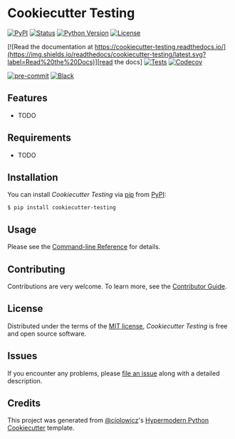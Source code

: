 # Cookiecutter Testing

[![PyPI](https://img.shields.io/pypi/v/cookiecutter-testing.svg)][pypi status]
[![Status](https://img.shields.io/pypi/status/cookiecutter-testing.svg)][pypi status]
[![Python Version](https://img.shields.io/pypi/pyversions/cookiecutter-testing)][pypi status]
[![License](https://img.shields.io/pypi/l/cookiecutter-testing)][license]

[![Read the documentation at https://cookiecutter-testing.readthedocs.io/](https://img.shields.io/readthedocs/cookiecutter-testing/latest.svg?label=Read%20the%20Docs)][read the docs]
[![Tests](https://github.com/dvmcconnell/cookiecutter-testing/workflows/Tests/badge.svg)][tests]
[![Codecov](https://codecov.io/gh/dvmcconnell/cookiecutter-testing/branch/main/graph/badge.svg)][codecov]

[![pre-commit](https://img.shields.io/badge/pre--commit-enabled-brightgreen?logo=pre-commit&logoColor=white)][pre-commit]
[![Black](https://img.shields.io/badge/code%20style-black-000000.svg)][black]

[pypi status]: https://pypi.org/project/cookiecutter-testing/
[read the docs]: https://cookiecutter-testing.readthedocs.io/
[tests]: https://github.com/dvmcconnell/cookiecutter-testing/actions?workflow=Tests
[codecov]: https://app.codecov.io/gh/dvmcconnell/cookiecutter-testing
[pre-commit]: https://github.com/pre-commit/pre-commit
[black]: https://github.com/psf/black

## Features

- TODO

## Requirements

- TODO

## Installation

You can install _Cookiecutter Testing_ via [pip] from [PyPI]:

```console
$ pip install cookiecutter-testing
```

## Usage

Please see the [Command-line Reference] for details.

## Contributing

Contributions are very welcome.
To learn more, see the [Contributor Guide].

## License

Distributed under the terms of the [MIT license][license],
_Cookiecutter Testing_ is free and open source software.

## Issues

If you encounter any problems,
please [file an issue] along with a detailed description.

## Credits

This project was generated from [@cjolowicz]'s [Hypermodern Python Cookiecutter] template.

[@cjolowicz]: https://github.com/cjolowicz
[pypi]: https://pypi.org/
[hypermodern python cookiecutter]: https://github.com/cjolowicz/cookiecutter-hypermodern-python
[file an issue]: https://github.com/dvmcconnell/cookiecutter-testing/issues
[pip]: https://pip.pypa.io/

<!-- github-only -->

[license]: https://github.com/dvmcconnell/cookiecutter-testing/blob/main/LICENSE
[contributor guide]: https://github.com/dvmcconnell/cookiecutter-testing/blob/main/CONTRIBUTING.md
[command-line reference]: https://cookiecutter-testing.readthedocs.io/en/latest/usage.html
